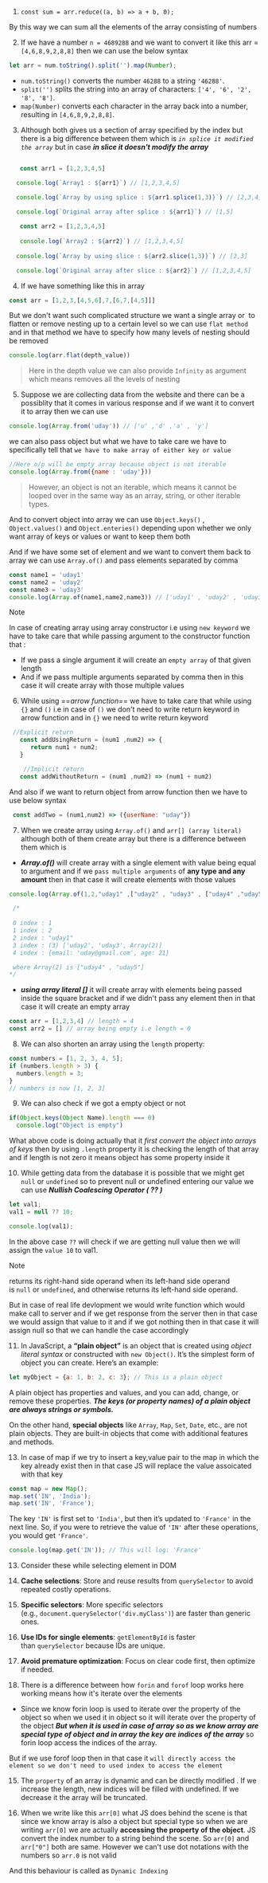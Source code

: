 1. `const sum = arr.reduce((a, b) => a + b, 0);`

By this way we can sum all the elements of the array consisting of numbers


2. If we have a number `n = 4689288` and we want to convert it like this  arr = `[4,6,8,9,2,8,8]` then we can use the below syntax


```javascript
let arr = num.toString().split('').map(Number);
```


- `num.toString()` converts the number `46288` to a string `'46288'`.
- `split('')` splits the string into an array of characters: `['4', '6', '2', '8', '8']`.
- `map(Number)` converts each character in the array back into a number, resulting in `[4,6,8,9,2,8,8]`.



3. Although both gives us a section of array specified by the index but there is a big difference between them which is _`in splice it modified the array`_ but in case  _**in slice it doesn't modify the array**_


```js

   const arr1 = [1,2,3,4,5]

  console.log(`Array1 : ${arr1}`) // [1,2,3,4,5]

  console.log(`Array by using splice : ${arr1.splice(1,3)}`) // [2,3,4]
 
  console.log(`Original array after splice : ${arr1}`) // [1,5]

   const arr2 = [1,2,3,4,5]
   
   console.log(`Array2 : ${arr2}`) // [1,2,3,4,5]
  
  console.log(`Array by using slice : ${arr2.slice(1,3)}`) // [2,3]

  console.log(`Original array after slice : ${arr2}`) // [1,2,3,4,5]
```


4. If we have something like this in array 

```js
const arr = [1,2,3,[4,5,6],7,[6,7,[4,5]]]
```

But we don't want such complicated structure we want a single array or  to flatten or remove nesting up to a certain level so we can use `flat method` and in that method we have to specify how many levels of nesting should be removed

```js
console.log(arr.flat(depth_value))
```

> Here in the depth value we can also provide `Infinity` as argument which means removes all the levels of nesting



5.  Suppose we are collecting data from the website and there can be a possiblity that it comes in various response and if we want it to convert it to array then we can use

  ```js
  console.log(Array.from('uday')) // ['u' ,'d' ,'a' , 'y']
```

we can also pass object but what we have to take care we have to specifically tell that `we have to make array of either key or value`

```js
//Here o/p will be empty array because object is not iterable
console.log(Array.from({name : 'uday'}))
```

>However, an object is not an iterable, which means it cannot be looped over in the same way as an array, string, or other iterable types.

And to convert object into array we can use `Object.keys()` , `Object.values()` and `Object.enteries()` depending upon whether we only want array of keys or values or want to keep them both


And if we have some set of element and we want to convert them back to array we can use
`Array.of()` and pass elements separated by comma

```js
const name1 = 'uday1'
const name2 = 'uday2'
const name3 = 'uday3'
console.log(Array.of(name1,name2,name3)) // ['uday1' , 'uday2' , 'uday3']
```


>[!NOTE]
>In case of creating array using array constructor i.e using `new keyword` we have to take care that while passing argument to the constructor function that :
>- If we pass a single argument it will create an `empty array` of that given length
>- And if we pass multiple arguments separated by comma then in this case it will create array with those multiple values



6. While using  ==*arrow function*== we have to take care that while using `{}` and `()`  i.e in case of `()` we don't need to write return keyword in arrow function and in `{}` we need to write return keyword

```js
 //Explicit return
   const addUsingReturn = (num1 ,num2) => {
      return num1 + num2;
   }

    //Implicit return
   const addWithoutReturn = (num1 ,num2) => (num1 + num2)
```


And also if we want to return object from arrow function then we have to use below syntax

```js
 const addTwo = (num1,num2) => ({userName: "uday"})
```



7. When we create array using `Array.of()`   and `arr[] (array literal)`  although both of them create array but there is a difference between them which is

  - _**Array.of()**_ will create array with a single element with value being equal to argument and if we `pass multiple arguments` of  **any type and any amount**  then in that case it will create elements with those values

```js
console.log(Array.of(1,2,"uday1" ,["uday2" , "uday3" , ["uday4" ,"uday5"]],{email : "uday@gmail.com" ,age :21}))

 /*
 
 0 index : 1
 1 index : 2
 2 index : "uday1"
 3 index : (3) ['uday2', 'uday3', Array(2)]
 4 index : {email: 'uday@gmail.com', age: 21}

 where Array(2) is ["uday4" , "uday5"]
*/
```


- _**using array literal []**_   it will create array with elements being passed inside the square bracket  and if we didn't pass any element then in that case it will create an empty array

```js
const arr = [1,2,3,4] // length = 4
const arr2 = [] // array being empty i.e length = 0
```


8. We can also shorten an array using the `length` property:

```javascript
const numbers = [1, 2, 3, 4, 5];
if (numbers.length > 3) {
  numbers.length = 3;
}
// numbers is now [1, 2, 3]
```


9. We can also check if we got a empty object or not

```js
if(Object.keys(Object Name).length === 0)
  console.log("Object is empty")
```

What above code is doing actually  that it *first convert the object into arrays of keys* then by using `.length` property it is checking the length of that array and if length is not zero it means object has some property inside it 


10.  While getting data from the database it is possible that we might get `null` or `undefined`  so to prevent null or undefined entering our value we can use _**Nullish Coalescing Operator ( ?? )**_

```js
let val1;
val1 = null ?? 10;

console.log(val1);
```

In the above case `??` will check if we are getting null value then we will assign the `value 10` to val1.

>[!NOTE]
>returns its right-hand side operand when its left-hand side operand is `null` or `undefined`, and otherwise returns its left-hand side operand.


But in case of real life devlopment we would write function which would make call to server and if we get response from the server then in that case we would assign that value to it and if we got nothing then in that case it will assign null so that we can handle the case accordingly


11. In JavaScript, a **“plain object”** is an object that is created using _object literal syntax_ or constructed with `new Object()`. It’s the simplest form of object you can create. Here’s an example:

```javascript
let myObject = {a: 1, b: 2, c: 3}; // This is a plain object
```



A plain object has properties and values, and you can add, change, or remove these properties. _**The keys (or property names) of a plain object are always strings or symbols.**_

On the other hand, **special objects** like `Array`, `Map`, `Set`, `Date`, etc., are not plain objects. They are built-in objects that come with additional features and methods.


13. In case of map if we try to insert a key,value pair to the map in which the key already exist then in that case JS will replace the value assoicated with that key

```javascript
const map = new Map();
map.set('IN', 'India');
map.set('IN', 'France');
```


The key `'IN'` is first set to `'India'`, but then it’s updated to `'France'` in the next line. So, if you were to retrieve the value of `'IN'` after these operations, you would get `'France'`.

```javascript
console.log(map.get('IN')); // This will log: 'France'
```

13.  Consider these while selecting element in DOM

1. **Cache selections**: Store and reuse results from `querySelector` to avoid repeated costly operations.
   
2. **Specific selectors**: More specific selectors (e.g., `document.querySelector('div.myClass')`) are faster than generic ones.
   
3. **Use IDs for single elements**: `getElementById` is faster than `querySelector` because IDs are unique.
   
4. **Avoid premature optimization**: Focus on clear code first, then optimize if needed. 



14. There is a difference between how `forin` and `forof` loop works here working means how it's iterate over the elements

   - Since we know forin loop is used to iterate over the property of the object so when we used it in object so it will iterate over the property of the object _**But when it is used in case of array so as we know array are special type of object and in array the key are indices of the array**_  so forin loop access the indices of the array.

But if we use forof loop then in that case it `will directly access the element so we don't need to used index to access the element`


15.  The `property` of an array is dynamic and can be directly modified . If we increase the length, new indices will be filled with undefined. If we decrease it the array will be truncated.

16. When we write like this `arr[0]` what JS does behind the scene is that since we know array is also a object but special type so when we are writing `arr[0]` we are actually **accessing the property of the object**. JS convert the index number to a string behind the scene. So `arr[0]` and `arr["0"]` both are same. However we can't use dot notations with the numbers so `arr.0` is not valid

And this behaviour is called as `Dynamic Indexing`